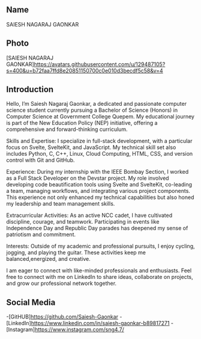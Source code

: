 ## Name 
SAIESH NAGARAJ GAONKAR 

## Photo 
[SAIESH NAGARAJ GAONKAR]https://avatars.githubusercontent.com/u/129487105?s=400&u=b72faa7ffd8e20851150700c0e010d3becdf5c58&v=4 

## Introduction 
Hello, I’m Saiesh Nagaraj Gaonkar, a dedicated and passionate computer science student currently pursuing a Bachelor of Science (Honors) in
Computer Science at Government College Quepem. My educational journey is part of the New Education Policy (NEP) initiative, offering a
comprehensive and forward-thinking curriculum. 

Skills and Expertise: 
I specialize in full-stack development, with a particular focus on Svelte, SvelteKit, and JavaScript. My technical skill set also
includes Python, C, C++, Linux, Cloud Computing, HTML, CSS, and version control with Git and GitHub. 

Experience:
 During my internship with the IEEE Bombay Section, I worked as a Full Stack Developer on the Devstar project. My role involved
developing code beautification tools using Svelte and SvelteKit, co-leading a team, managing workflows, and integrating various project
components. This experience not only enhanced my technical capabilities but also honed my leadership and team management skills. 

Extracurricular Activities:
 As an active NCC cadet, I have cultivated discipline, courage, and teamwork. Participating in events like Independence
Day and Republic Day parades has deepened my sense of patriotism and commitment. 

Interests: 
Outside of my academic and professional pursuits, I enjoy cycling, jogging, and playing the guitar. These activities keep me balanced,energized, and creative. 

I am eager to connect with like-minded professionals and enthusiasts. Feel free to connect with me on LinkedIn to share ideas, collaborate on
projects, and grow our professional network together. 

## Social Media
-[GitHUB]https://github.com/Saiesh-Gaonkar
-[LinkedIn]https://www.linkedin.com/in/saiesh-gaonkar-b89817271
-[Instagram]https://www.instagram.com/sng4.7/
